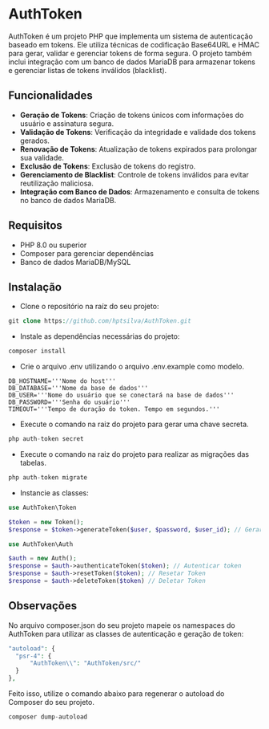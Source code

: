 # AuthToken

AuthToken é um projeto PHP que implementa um sistema de autenticação baseado em tokens. Ele utiliza técnicas de codificação Base64URL e HMAC para gerar, validar e gerenciar tokens de forma segura. O projeto também inclui integração com um banco de dados MariaDB para armazenar tokens e gerenciar listas de tokens inválidos (blacklist).

## Funcionalidades

- **Geração de Tokens**: Criação de tokens únicos com informações do usuário e assinatura segura.
- **Validação de Tokens**: Verificação da integridade e validade dos tokens gerados.
- **Renovação de Tokens**: Atualização de tokens expirados para prolongar sua validade.
- **Exclusão de Tokens**: Exclusão de tokens do registro.
- **Gerenciamento de Blacklist**: Controle de tokens inválidos para evitar reutilização maliciosa.
- **Integração com Banco de Dados**: Armazenamento e consulta de tokens no banco de dados MariaDB.

## Requisitos

- PHP 8.0 ou superior
- Composer para gerenciar dependências
- Banco de dados MariaDB/MySQL

## Instalação

- Clone o repositório na raíz do seu projeto:
```php
git clone https://github.com/hptsilva/AuthToken.git
```
- Instale as dependências necessárias do projeto:
```php
composer install
```
- Crie o arquivo .env utilizando o arquivo .env.example como modelo.
```.env
DB_HOSTNAME='''Nome do host'''
DB_DATABASE='''Nome da base de dados'''
DB_USER='''Nome do usuário que se conectará na base de dados'''
DB_PASSWORD='''Senha do usuário'''
TIMEOUT='''Tempo de duração do token. Tempo em segundos.'''
```
- Execute o comando na raiz do projeto para gerar uma chave secreta. 
```php
php auth-token secret
```
- Execute o comando na raiz do projeto para realizar as migrações das tabelas.
```php
php auth-token migrate
```
- Instancie as classes:
```php
use AuthToken\Token

$token = new Token();
$response = $token->generateToken($user, $password, $user_id); // Gerar Token
```
```php
use AuthToken\Auth

$auth = new Auth();
$response = $auth->authenticateToken($token); // Autenticar token
$response = $auth->resetToken($token); // Resetar Token
$response = $auth->deleteToken($token) // Deletar Token
```

## Observações
No arquivo composer.json do seu projeto mapeie os namespaces do AuthToken para utilizar as classes de autenticação e geração de token:
```php
"autoload": {
  "psr-4": {
      "AuthToken\\": "AuthToken/src/"
  }
},
```
Feito isso, utilize o comando abaixo para regenerar o autoload do Composer do seu projeto.
```php
composer dump-autoload
```
